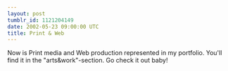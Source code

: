 ```yaml
---
layout: post
tumblr_id: 1121204149  
date: 2002-05-23 09:00:00 UTC
title: Print & Web
---
```


Now is Print media and Web production represented in my portfolio. You'll find it in the "arts&work"-section. Go check it out baby!
